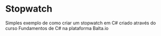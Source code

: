 # Stopwatch
Simples exemplo de como criar um stopwatch em C# criado através do curso Fundamentos de C# na plataforma Balta.io
